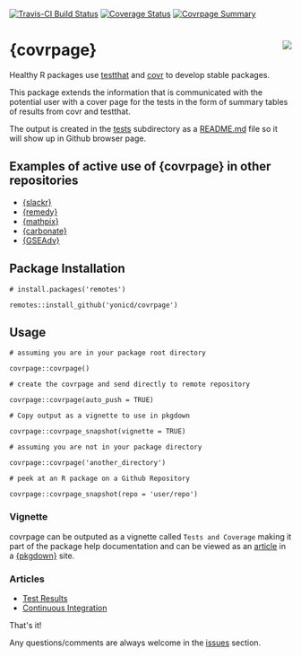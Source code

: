 [![Travis-CI Build Status](https://travis-ci.org/yonicd/covrpage.svg?branch=master)](https://travis-ci.org/yonicd/covrpage)
[![Coverage Status](https://img.shields.io/codecov/c/github/yonicd/covrpage/master.svg)](https://codecov.io/github/yonicd/covrpage?branch=master)
[![Covrpage Summary](https://img.shields.io/badge/covrpage-Last_Build_2018_10_04-brightgreen.svg)](http://tinyurl.com/y7qge5ta)


# {covrpage} <img src="https://github.com/yonicd/covrpage/blob/master/inst/logo/covrpage_small.png?raw=true" align="right" />

Healthy R packages use [testthat](https://github.com/r-lib/testthat) and [covr](https://github.com/r-lib/covr) to develop stable packages. 

This package extends the information that is communicated with the potential user with a cover page for the tests in the form of summary tables of results from covr and testthat. 

The output is created in the [tests](tests) subdirectory as a [README.md](tests/README.md) file so it will show up in Github browser page. 

## Examples of active use of {covrpage} in other repositories

  - [{slackr}](https://github.com/hrbrmstr/slackr/tree/master/tests)
  - [{remedy}](https://github.com/thinkr-open/remedy/tree/master/tests)
  - [{mathpix}](https://github.com/jonocarroll/mathpix/tree/master/tests)
  - [{carbonate}](https://github.com/yonicd/carbonate/tree/master/tests)
  - [{GSEAdv}](https://github.com/llrs/GSEAdv)

## Package Installation

```
# install.packages('remotes')

remotes::install_github('yonicd/covrpage')
```

## Usage

```
# assuming you are in your package root directory

covrpage::covrpage()

# create the covrpage and send directly to remote repository

covrpage::covrpage(auto_push = TRUE)

# Copy output as a vignette to use in pkgdown

covrpage::covrpage_snapshot(vignette = TRUE)

# assuming you are not in your package directory

covrpage::covrpage('another_directory')

# peek at an R package on a Github Repository

covrpage::covrpage_snapshot(repo = 'user/repo')
```

### Vignette

covrpage can be outputed as a vignette called `Tests and Coverage` making it part of the package help documentation and can be viewed as an [article](https://yonicd.github.io/covrpage/articles/tests_and_coverage.html) in a [{pkgdown}](https://github.com/r-lib/pkgdown) site.

### Articles

  - [Test Results](https://yonicd.github.io/covrpage/articles/Test_Results.html)
  - [Continuous Integration](https://yonicd.github.io/covrpage/articles/Continuous_Integration.html)


That's it!

Any questions/comments are always welcome in the [issues](https://github.com/yonicd/covrpage/issues) section.

